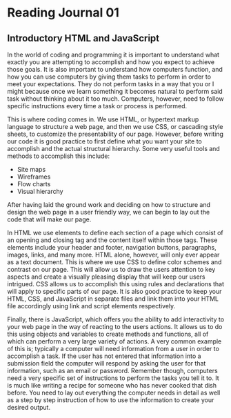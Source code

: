 # Reading Journal 01

## Introductory HTML and JavaScript

In the world of coding and programming it is important to understand what exactly you are attempting to accomplish and how you expect to achieve those goals.  It is also important to understand how computers function, and how you can use computers by giving them tasks to perform in order to meet your expectations.  They do not perform tasks in a way that you or I might because once we learn something it becomes natural to perform said task without thinking about it too much.  Computers, however, need to follow specific instructions every time a task or process is performed.

This is where coding comes in.  We use HTML, or hypertext markup language to structure a web page, and then we use CSS, or cascading style sheets, to customize the presentability of our page.  However, before writing our code it is good practice to first define what you want your site to accomplish and the actual structural hierarchy.  Some very useful tools and methods to accomplish this include:

- Site maps
- Wireframes
- Flow charts
- Visual hierarchy

After having laid the ground work and deciding on how to structure and design the web page in a user friendly way, we can begin to lay out the code that will make our page.

In HTML we use elements to define each section of a page which consist of an opening and closing tag and the content itself within those tags.  These elements include your header and footer, navigation buttons, paragraphs, images, links, and many more.  HTML alone, however, will only ever appear as a text document.  This is where we use CSS to define color schemes and contrast on our page.  This will allow us to draw the users attention to key aspects and create a visually pleasing display that will keep our users intrigued.  CSS allows us to accomplish this using rules and declarations that will apply to specific parts of our page.  It is also good practice to keep your HTML, CSS, and JavaScript in separate files and link them into your HTML file accordingly using link and script elements respectively.

Finally, there is JavaScript, which offers you the ability to add interactivity to your web page in the way of reacting to the users actions.  It allows us to do this using objects and variables to create methods and functions, all of which can perform a very large variety of actions.  A very common example of this is; typically a computer will need information from a user in order to accomplish a task.  If the user has not entered that information into a submission field the computer will respond by asking the user for that information, such as an email or password. Remember though, computers need a very specific set of instructions to perform the tasks you tell it to.  It is much like writing a recipe for someone who has never cooked that dish before.  You need to lay out everything the computer needs in detail as well as a step by step instruction of how to use the information to create your desired output.
